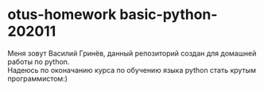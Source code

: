 # otus-homework basic-python-202011
Меня зовут Василий Гринёв, данный репозиторий создан для домашней работы по python.  
Надеюсь по оконачанию курса по обучению языка python стать крутым программистом:)
